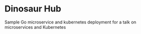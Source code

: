 # Dinosaur Hub

Sample Go microservice and kubernetes deployment for a talk on microservices and Kubernetes